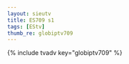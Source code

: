 ```yaml
--- 
layout: sieutv
title: ES709 s1
tags: [EStv]
thumb_re: globiptv709
---
```

{% include tvadv key="globiptv709" %} 
